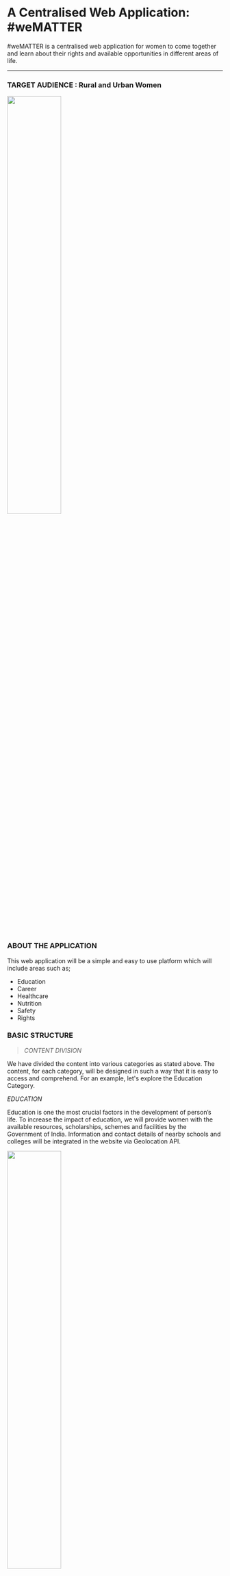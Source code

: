 # A Centralised Web Application: #weMATTER

#weMATTER is a centralised web application for women to come together and learn about their rights and available opportunities in different areas of life.
<hr>

### TARGET AUDIENCE : Rural and Urban Women
<img src="https://economictimes.indiatimes.com/thumb/msid-70002358,width-1200,height-900,resizemode-4,imgsize-433226/2.jpg?from=mdr" width = 50%>

### ABOUT THE APPLICATION

This web application will be a simple and easy to use platform which will include areas such as;
- Education
- Career
- Healthcare
- Nutrition
- Safety
- Rights

### BASIC STRUCTURE

> *CONTENT DIVISION*

We have divided the content into various categories as stated above. The content, for each category, will be designed in such a way that it is easy to access and comprehend.
For an example, let's explore the Education Category.

*EDUCATION*

Education is one the most crucial factors in the development of person’s life.
To increase the impact of education, we will provide women with the available
resources, scholarships, schemes and facilities by the Government of India.
Information and contact details of nearby schools and colleges will be integrated in
the website via Geolocation API.

<img src="https://spoindia.org/wp-content/uploads/2017/04/is-women-empowerment.jpg" width = 50%> 

<hr>

### MORE INFORMATION

To know more about the project, check out the YouTube video at https://www.youtube.com

### CONTACT

In case of any suggestions or enquires, feel free to reach out to the contributors.
